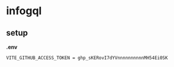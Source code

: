 # infogql

## setup

**.env**

```
VITE_GITHUB_ACCESS_TOKEN = ghp_sKERovI7dYVnnnnnnnnnnMH54Ei0SK
```